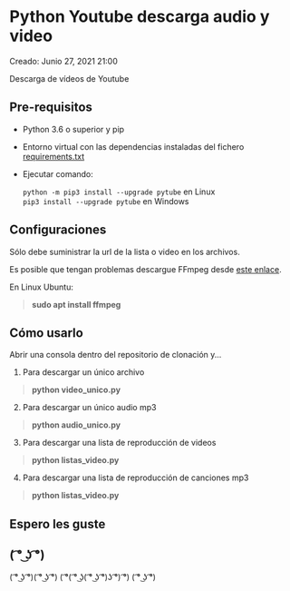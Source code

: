 # Python Youtube descarga audio y video

Creado: Junio 27, 2021 21:00

Descarga de vídeos de Youtube 

## Pre-requisitos 

- Python 3.6 o superior y pip
- Entorno virtual con las dependencias instaladas del fichero [requirements.txt](requirements.txt)
- Ejecutar comando:
 
   `python -m pip3 install --upgrade pytube` en Linux       
   `pip3 install --upgrade pytube` en Windows


## Configuraciones 

Sólo debe suministrar la url de la lista o video en los archivos.

Es posible que tengan problemas descargue FFmpeg desde [este enlace]('https://ffmpeg.org/download.html').

En Linux Ubuntu: 
>**sudo apt install ffmpeg**

## Cómo usarlo
Abrir una consola dentro del repositorio de clonación y...

1. Para descargar un único archivo
>**python video_unico.py**

2. Para descargar un único audio mp3
>**python audio_unico.py**

3. Para descargar una lista de reproducción de videos
>**python listas_video.py**

4. Para descargar una lista de reproducción de canciones mp3
>**python listas_video.py**

## Espero les guste

## ( ͡° ͜ʖ ͡°)
( ͡° ͜ʖ ͡°)( ͡° ͜ʖ ͡°) ( ͡°( ͡° ͜ʖ( ͡° ͜ʖ ͡°)ʖ ͡°) ͡°) ( ͡° ͜ʖ ͡°)
